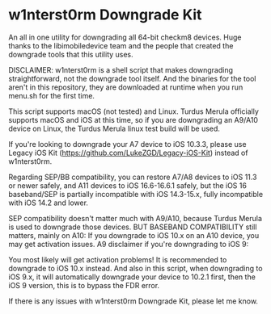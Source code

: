 # w1nterst0rm Downgrade Kit

An all in one utility for downgrading all 64-bit checkm8 devices.
Huge thanks to the libimobiledevice team and the people that created the downgrade tools that this utility uses.

DISCLAIMER: w1nterst0rm is a shell script that makes downgrading straightforward, not the downgrade tool itself.
And the binaries for the tool aren't in this repository, they are downloaded at runtime when you run menu.sh for the first time.

This script supports macOS (not tested) and Linux.
Turdus Merula officially supports macOS and iOS at this time, so if you are downgrading an A9/A10 device on Linux,
the Turdus Merula linux test build will be used.

If you're looking to downgrade your A7 device to iOS 10.3.3, please use Legacy iOS Kit (https://github.com/LukeZGD/Legacy-iOS-Kit)
instead of w1nterst0rm.

Regarding SEP/BB compatibility, you can restore A7/A8 devices to iOS 11.3 or newer safely, and A11 devices to iOS 16.6-16.6.1 safely,
but the iOS 16 baseband/SEP is partially incompatible with iOS 14.3-15.x, fully incompatible with iOS 14.2 and lower.

SEP compatibility doesn't matter much with A9/A10, because Turdus Merula is used to downgrade those devices.
BUT BASEBAND COMPATIBILITY still matters, mainly on A10: If you downgrade to iOS 10.x on an A10 device, you may get activation issues.
A9 disclaimer if you're downgrading to iOS 9:

You most likely will get activation problems! It is recommended to downgrade to iOS 10.x instead.
And also in this script, when downgrading to iOS 9.x, it will automatically downgrade your device to 10.2.1 first, then the iOS 9 version, this is to bypass the FDR error.

If there is any issues with w1nterst0rm Downgrade Kit, please let me know.
